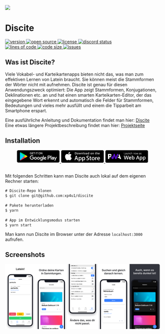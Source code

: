 <img src="./resources/github/promo.png" />

<br/>

# Discite

<a href="#">
  <img alt="version" src="https://img.shields.io/static/v1.svg?label=Version&message=2.5.1&color=389ad5&labelColor=31c4f3&style=for-the-badge" />
</a>
<a href="#">
  <img alt="open source" src="https://img.shields.io/static/v1.svg?label=Open&message=Source&color=46a4b8&labelColor=3ac1d0&style=for-the-badge" />
</a>
<a href="#">
  <img alt="license" src="https://img.shields.io/static/v1.svg?label=License&message=AGPL-3.0&color=ae68cc&labelColor=6e4a7e&style=for-the-badge" />
</a>
<a href="https://discord.gg/7DKtGASpq4">
  <img alt="discord status" src="https://img.shields.io/discord/772839790453456916.svg?style=for-the-badge&logo=discord&logoColor=fff&labelColor=8fc965&color=419b5a" />
</a>

<br />

<a href="#">
  <img alt="lines of code" src="https://img.shields.io/tokei/lines/github/xp4u1/discite?style=for-the-badge" />
</a>
<a href="#">
  <img alt="code size" src="https://img.shields.io/github/languages/code-size/xp4u1/discite?style=for-the-badge" />
</a>
<a href="#">
  <img alt="issues" src="https://img.shields.io/github/issues/xp4u1/discite?style=for-the-badge" />
</a>

## Was ist Discite?

Viele Vokabel- und Karteikartenapps bieten nicht das, was man zum effektiven Lernen von Latein braucht. Sie können meist die Stammformen der Wörter nicht mit aufnehmen. Discite ist genau für diesen Anwendungszweck optimiert: Die App zeigt Stammformen, Konjugationen, Deklinationen etc. an und hat einen smarten Karteikarten-Editor, der das eingegebene Wort erkennt und automatisch die Felder für Stammformen, Bedeutungen und vieles mehr ausfüllt und einem die Tipparbeit am Smartphone erspart.

Eine ausführliche Anleitung und Dokumentation findet man hier: [Discite](https://www.craft.do/s/3kweqFq2F1jjpf) \
Eine etwas längere Projektbeschreibung findet man hier: [Projektseite](https://paul.hoerenz.com/project/discite)

## Installation

<div align="center">
  <a href="https://play.google.com/store/apps/details?id=de.xp4u1.discite">
    <img alt="Get it on Google Play" src="./resources/badge/playstore.png" width="140">
  </a>
  <a href="https://apps.apple.com/app/id1566607319">
    <img alt="Download on the app store" src="./resources/badge/appstore.png" width="140">
  </a>
  <a href="https://discite.hoerenz.com">
    <img alt="Launch PWA" src="./resources/badge/pwa.png" width="140">
  </a>
</div>

<br />

Mit folgenden Schritten kann man Discite auch lokal auf dem eigenen Rechner starten:

```
# Discite-Repo klonen
$ git clone git@github.com:xp4u1/discite

# Pakete herunterladen
$ yarn

# App im Entwicklungsmodus starten
$ yarn start
```

Man kann nun Discite im Browser unter der Adresse `localhost:3000` aufrufen.

## Screenshots

![Screenshots](./resources/github/screenshots-iphone.png)
